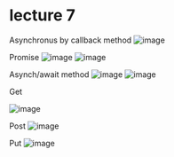 # lecture 7

Asynchronus by callback method
![image](https://github.com/fayzirahmonrahmonov/lecture7/assets/133873684/51c82b2e-6480-4b35-94fa-2e2debe49812)

Promise
![image](https://github.com/fayzirahmonrahmonov/lecture7/assets/133873684/3ba55c6f-c1bc-4bfe-9b27-8a6050dbeb82)
![image](https://github.com/fayzirahmonrahmonov/lecture7/assets/133873684/6417dfef-1c59-468d-af4e-b190cdd45c4e)

Asynch/await method
![image](https://github.com/fayzirahmonrahmonov/lecture7/assets/133873684/771d15a8-b1a4-48f1-aeca-14d6c21c19f4)
![image](https://github.com/fayzirahmonrahmonov/lecture7/assets/133873684/76f41777-1ffb-45db-8f62-7ba71800d78f)

Get 

![image](https://github.com/fayzirahmonrahmonov/lecture7/assets/133873684/8c5ffb5d-9aa3-4808-8c05-dfeeca0346d4)

Post 
![image](https://github.com/fayzirahmonrahmonov/lecture7/assets/133873684/fe91a8cc-5586-494e-8925-c85fafb0d477)

Put 
![image](https://github.com/fayzirahmonrahmonov/lecture7/assets/133873684/aeb2320f-0cde-499d-97b5-25fc5b990618)

